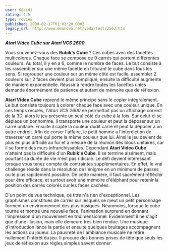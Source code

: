 ```yaml
---
user: Kékidi
rating: 4.5
type: review
published: 2008-02-17T01:02:20.000Z
legacy_url: http://www.emunova.net/veda/test/2563.htm
---
```

**_Atari Video Cube sur Atari VCS 2600_**  

  

Vous souvenez-vous des **Rubik's Cube** ? Ces cubes avec des facettes multicolores. Chaque face se compose de 9 carrés qui portent différentes couleurs. Au total, il y en a 6, comme le nombre de faces. Le but consiste à les rassembler sur une même facette en triturant le cube dans tous les sens. Si regrouper une couleur sur un même côté est facile, assembler 2 couleurs sur 2 faces devient plus compliqué, ensuite la difficulté augmente de manière exponentielle. Réussir à rendre toutes les facettes unies demande énormément de patience et autant de mémoire que de réflexion.  

  

**Atari Video Cube** reprend le même principe sans le copier intégralement. Le but consiste toujours à colorer chaque face avec une couleur unique. En ces temps reculés, l'_Atari VCS 2600_ ne permettait pas un affichage correct de la 3D, alors le jeu présente un seul côté du cube à la fois. Sur celui-ci se déplace un bonhomme. Il transporte une couleur et peut la déposer sur un carré unitaire. Ensuite il capte la couleur dudit carré et peut la déposer à un autre endroit. Afin de corser l'affaire, le petit homme a l'interdiction de traverser un carré qui porte la même couleur que lui. Ainsi le jeu devient de plus en plus difficile au fur et à mesure de la réunion des blocs unitaires, car il se forme des murs infranchissables. Cependant **Atari Video Cube** n'atteint pas la difficulté d'un **Rubik's Cube**. Il se termine aisément, mais pourtant sa durée de vie n'est pas ridicule. Le défi devient intéressant lorsque vous tenez compte de contraintes supplémentaires. En effet, le vrai challenge réside dans la résolution de l'énigme en un minimum de passes ou le plus rapidement possible. De cette manière, il faut sacrément réfléchir pour être efficace, et surtout avoir une mémoire d'éléphant pour retenir la position des carrés colorés sur les faces cachées.  

  

D'un point de vue technique, ce titre n'a rien d'exceptionnel. Les graphismes constitués de carrés sur lesquels se meut un petit personnage forment un environnement des plus basiques. Néanmoins, lorsque le cube tourne et montre une nouvelle face, l'animation surprend en donnant l'impression d'un mouvement en tridimensionnel. Evidemment il ne s'agit que d'une illusion, mais elle demeure très bien rendue. Une musique d'introduction lance la partie et ensuite quelques bruitages accompagnent les actions du joueur. La pauvreté de l'ambiance musicale ne retire nullement l'intérêt du jeu. Il procure des bonnes prises de tête que seuls les jeux de réflexion aux règles simples savent donner.